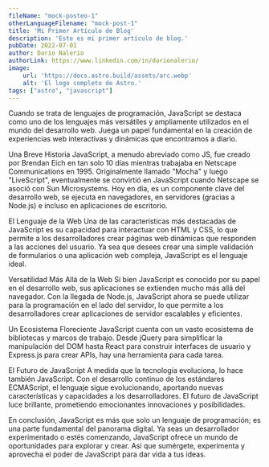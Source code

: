 ```yaml
---
fileName: "mock-posteo-1"
otherLanguageFilename: "mock-post-1"
title: 'Mi Primer Artículo de Blog'
description: 'Este es mi primer artículo de blog.'
pubDate: 2022-07-01
author: Dario Nalerio
authorLink: https://www.linkedin.com/in/darionalerio/
image:
    url: 'https://docs.astro.build/assets/arc.webp'
    alt: 'El logo completo de Astro.'
tags: ["astro", "javascript"]
---
```

Cuando se trata de lenguajes de programación, JavaScript se destaca como uno de los lenguajes más versátiles y ampliamente utilizados en el mundo del desarrollo web. Juega un papel fundamental en la creación de experiencias web interactivas y dinámicas que encontramos a diario.

Una Breve Historia
JavaScript, a menudo abreviado como JS, fue creado por Brendan Eich en tan solo 10 días mientras trabajaba en Netscape Communications en 1995. Originalmente llamado "Mocha" y luego "LiveScript", eventualmente se convirtió en JavaScript cuando Netscape se asoció con Sun Microsystems. Hoy en día, es un componente clave del desarrollo web, se ejecuta en navegadores, en servidores (gracias a Node.js) e incluso en aplicaciones de escritorio.

El Lenguaje de la Web
Una de las características más destacadas de JavaScript es su capacidad para interactuar con HTML y CSS, lo que permite a los desarrolladores crear páginas web dinámicas que responden a las acciones del usuario. Ya sea que desees crear una simple validación de formularios o una aplicación web compleja, JavaScript es el lenguaje ideal.

Versatilidad Más Allá de la Web
Si bien JavaScript es conocido por su papel en el desarrollo web, sus aplicaciones se extienden mucho más allá del navegador. Con la llegada de Node.js, JavaScript ahora se puede utilizar para la programación en el lado del servidor, lo que permite a los desarrolladores crear aplicaciones de servidor escalables y eficientes.

Un Ecosistema Floreciente
JavaScript cuenta con un vasto ecosistema de bibliotecas y marcos de trabajo. Desde jQuery para simplificar la manipulación del DOM hasta React para construir interfaces de usuario y Express.js para crear APIs, hay una herramienta para cada tarea.

El Futuro de JavaScript
A medida que la tecnología evoluciona, lo hace también JavaScript. Con el desarrollo continuo de los estándares ECMAScript, el lenguaje sigue evolucionando, aportando nuevas características y capacidades a los desarrolladores. El futuro de JavaScript luce brillante, prometiendo emocionantes innovaciones y posibilidades.

En conclusión, JavaScript es más que solo un lenguaje de programación; es una parte fundamental del panorama digital. Ya seas un desarrollador experimentado o estés comenzando, JavaScript ofrece un mundo de oportunidades para explorar y crear. Así que sumérgete, experimenta y aprovecha el poder de JavaScript para dar vida a tus ideas.